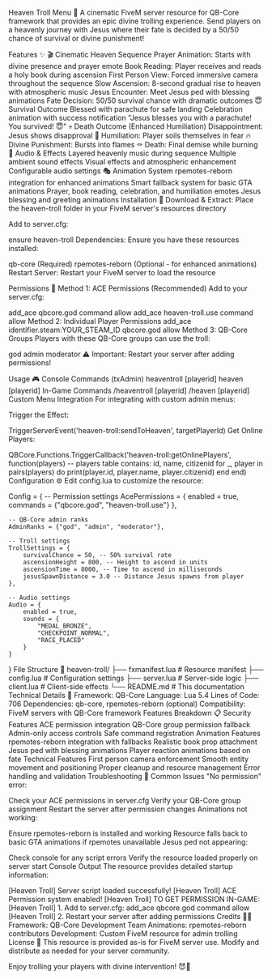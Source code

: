 Heaven Troll Menu 🙏
A cinematic FiveM server resource for QB-Core framework that provides an epic divine trolling experience. Send players on a heavenly journey with Jesus where their fate is decided by a 50/50 chance of survival or divine punishment!

Features ✨
🎬 Cinematic Heaven Sequence
Prayer Animation: Starts with divine presence and prayer emote
Book Reading: Player receives and reads a holy book during ascension
First Person View: Forced immersive camera throughout the sequence
Slow Ascension: 8-second gradual rise to heaven with atmospheric music
Jesus Encounter: Meet Jesus ped with blessing animations
Fate Decision: 50/50 survival chance with dramatic outcomes
😇 Survival Outcome
Blessed with parachute for safe landing
Celebration animation with success notification
"Jesus blesses you with a parachute! You survived! 😇"
💀 Death Outcome (Enhanced Humiliation)
Disappointment: Jesus shows disapproval
💩 Humiliation: Player soils themselves in fear
🔥 Divine Punishment: Bursts into flames
⚰️ Death: Final demise while burning
🎵 Audio & Effects
Layered heavenly music during sequence
Multiple ambient sound effects
Visual effects and atmospheric enhancement
Configurable audio settings
🎭 Animation System
rpemotes-reborn integration for enhanced animations
Smart fallback system for basic GTA animations
Prayer, book reading, celebration, and humiliation emotes
Jesus blessing and greeting animations
Installation 🚀
Download & Extract: Place the heaven-troll folder in your FiveM server's resources directory

Add to server.cfg:

ensure heaven-troll
Dependencies: Ensure you have these resources installed:

qb-core (Required)
rpemotes-reborn (Optional - for enhanced animations)
Restart Server: Restart your FiveM server to load the resource

Permissions 🔑
Method 1: ACE Permissions (Recommended)
Add to your server.cfg:

add_ace qbcore.god command allow
add_ace heaven-troll.use command allow
Method 2: Individual Player Permissions
add_ace identifier.steam:YOUR_STEAM_ID qbcore.god allow
Method 3: QB-Core Groups
Players with these QB-Core groups can use the troll:

god
admin
moderator
⚠️ Important: Restart your server after adding permissions!

Usage 🎮
Console Commands (txAdmin)
heaventroll [playerid]
heaven [playerid]
In-Game Commands
/heaventroll [playerid]
/heaven [playerid]
Custom Menu Integration
For integrating with custom admin menus:

Trigger the Effect:

TriggerServerEvent('heaven-troll:sendToHeaven', targetPlayerId)
Get Online Players:

QBCore.Functions.TriggerCallback('heaven-troll:getOnlinePlayers', function(players)
    -- players table contains: id, name, citizenid
    for _, player in pairs(players) do
        print(player.id, player.name, player.citizenid)
    end
end)
Configuration ⚙️
Edit config.lua to customize the resource:

Config = {
    -- Permission settings
    AcePermissions = {
        enabled = true,
        commands = {"qbcore.god", "heaven-troll.use"}
    },
    
    -- QB-Core admin ranks
    AdminRanks = {"god", "admin", "moderator"},
    
    -- Troll settings
    TrollSettings = {
        survivalChance = 50, -- 50% survival rate
        ascensionHeight = 800, -- Height to ascend in units
        ascensionTime = 8000, -- Time to ascend in milliseconds
        jesusSpawnDistance = 3.0 -- Distance Jesus spawns from player
    },
    
    -- Audio settings
    Audio = {
        enabled = true,
        sounds = {
            "MEDAL_BRONZE",
            "CHECKPOINT_NORMAL", 
            "RACE_PLACED"
        }
    }
}
File Structure 📁
heaven-troll/
├── fxmanifest.lua      # Resource manifest
├── config.lua         # Configuration settings
├── server.lua         # Server-side logic
├── client.lua         # Client-side effects
└── README.md          # This documentation
Technical Details 🔧
Framework: QB-Core
Language: Lua 5.4
Lines of Code: 706
Dependencies: qb-core, rpemotes-reborn (optional)
Compatibility: FiveM servers with QB-Core framework
Features Breakdown 📋
Security Features
ACE permission integration
QB-Core group permission fallback
Admin-only access controls
Safe command registration
Animation Features
rpemotes-reborn integration with fallbacks
Realistic book prop attachment
Jesus ped with blessing animations
Player reaction animations based on fate
Technical Features
First person camera enforcement
Smooth entity movement and positioning
Proper cleanup and resource management
Error handling and validation
Troubleshooting 🔧
Common Issues
"No permission" error:

Check your ACE permissions in server.cfg
Verify your QB-Core group assignment
Restart the server after permission changes
Animations not working:

Ensure rpemotes-reborn is installed and working
Resource falls back to basic GTA animations if rpemotes unavailable
Jesus ped not appearing:

Check console for any script errors
Verify the resource loaded properly on server start
Console Output
The resource provides detailed startup information:

[Heaven Troll] Server script loaded successfully!
[Heaven Troll] ACE Permission system enabled!
[Heaven Troll] TO GET PERMISSION IN-GAME:
[Heaven Troll] 1. Add to server.cfg: add_ace qbcore.god command allow
[Heaven Troll] 2. Restart your server after adding permissions
Credits 👨‍💻
Framework: QB-Core Development Team
Animations: rpemotes-reborn contributors
Development: Custom FiveM resource for admin trolling
License 📄
This resource is provided as-is for FiveM server use. Modify and distribute as needed for your server community.

Enjoy trolling your players with divine intervention! 😈🙏
